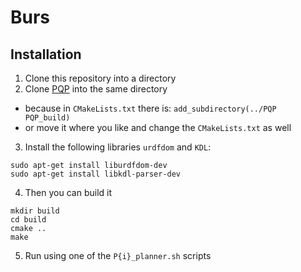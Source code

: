 # Burs

## Installation

1. Clone this repository into a directory
2. Clone [PQP](https://github.com/GammaUNC/PQP) into the same directory
  - because in `CMakeLists.txt` there is: `add_subdirectory(../PQP PQP_build)` 
  - or move it where you like and change the `CMakeLists.txt` as well
3. Install the following libraries `urdfdom` and `KDL`:
```
sudo apt-get install liburdfdom-dev
sudo apt-get install libkdl-parser-dev
```
4. Then you can build it
```
mkdir build
cd build
cmake ..
make
```
5. Run using one of the `P{i}_planner.sh` scripts


